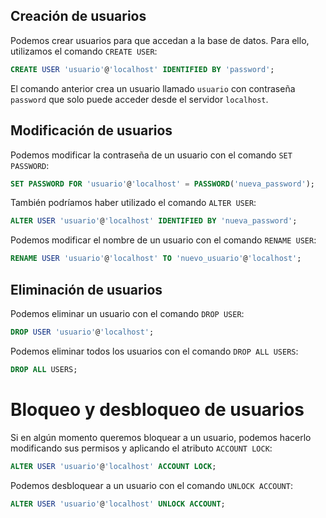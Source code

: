 

## Creación de usuarios

Podemos crear usuarios para que accedan a la base de datos. Para ello, utilizamos el comando `CREATE USER`:

```sql
CREATE USER 'usuario'@'localhost' IDENTIFIED BY 'password';
```

El comando anterior crea un usuario llamado `usuario` con contraseña `password` que solo puede acceder desde el servidor `localhost`.


## Modificación de usuarios
Podemos modificar la contraseña de un usuario con el comando `SET PASSWORD`:
```sql
SET PASSWORD FOR 'usuario'@'localhost' = PASSWORD('nueva_password');
```

También podríamos haber utilizado el comando `ALTER USER`:
```sql
ALTER USER 'usuario'@'localhost' IDENTIFIED BY 'nueva_password';
```

Podemos modificar el nombre de un usuario con el comando `RENAME USER`:
```sql
RENAME USER 'usuario'@'localhost' TO 'nuevo_usuario'@'localhost';
```


## Eliminación de usuarios
Podemos eliminar un usuario con el comando `DROP USER`:
```sql
DROP USER 'usuario'@'localhost';
```

Podemos eliminar todos los usuarios con el comando `DROP ALL USERS`:
```sql
DROP ALL USERS;
```


# Bloqueo y desbloqueo de usuarios
Si en algún momento queremos bloquear a un usuario, podemos hacerlo modificando sus permisos y aplicando el atributo `ACCOUNT LOCK`:
```sql
ALTER USER 'usuario'@'localhost' ACCOUNT LOCK;
```

Podemos desbloquear a un usuario con el comando `UNLOCK ACCOUNT`:
```sql
ALTER USER 'usuario'@'localhost' UNLOCK ACCOUNT;
```
